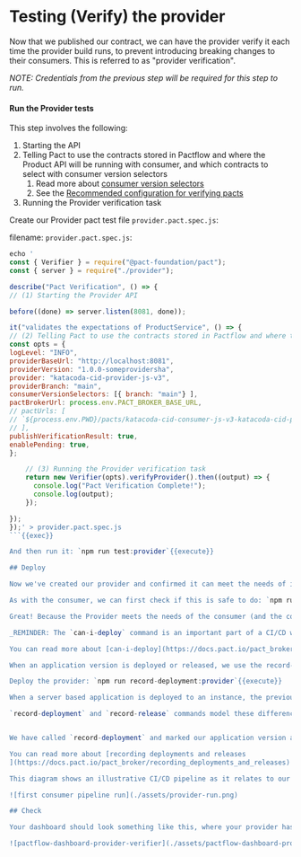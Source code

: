 # Testing (Verify) the provider

Now that we published our contract, we can have the provider verify it each time the provider build runs, to prevent introducing breaking changes to their consumers. This is referred to as "provider verification".

_NOTE: Credentials from the previous step will be required for this step to run._

#### Run the Provider tests

This step involves the following:

1. Starting the API
2. Telling Pact to use the contracts stored in Pactflow and where the Product API will be running with consumer, and which contracts to select with consumer version selectors
   1. Read more about [consumer version selectors](https://docs.pact.io/pact_broker/advanced_topics/consumer_version_selectors)
   2. See the [Recommended configuration for verifying pacts
      ](https://docs.pact.io/provider/recommended_configuration)
3. Running the Provider verification task

Create our Provider pact test file `provider.pact.spec.js`:

filename: `provider.pact.spec.js`:

```js
echo '
const { Verifier } = require("@pact-foundation/pact");
const { server } = require("./provider");

describe("Pact Verification", () => {
// (1) Starting the Provider API

before((done) => server.listen(8081, done));

it("validates the expectations of ProductService", () => {
// (2) Telling Pact to use the contracts stored in Pactflow and where the Product API will be running
const opts = {
logLevel: "INFO",
providerBaseUrl: "http://localhost:8081",
providerVersion: "1.0.0-someprovidersha",
provider: "katacoda-cid-provider-js-v3",
providerBranch: "main",
consumerVersionSelectors: [{ branch: "main"} ],
pactBrokerUrl: process.env.PACT_BROKER_BASE_URL,
// pactUrls: [
// `${process.env.PWD}/pacts/katacoda-cid-consumer-js-v3-katacoda-cid-provider-js-v3.json`,
// ],
publishVerificationResult: true,
enablePending: true,
};

    // (3) Running the Provider verification task
    return new Verifier(opts).verifyProvider().then((output) => {
      console.log("Pact Verification Complete!");
      console.log(output);
    });

});
});' > provider.pact.spec.js
```{{exec}}

And then run it: `npm run test:provider`{{execute}}

## Deploy

Now we've created our provider and confirmed it can meet the needs of its consumers, we can deploy it to production!

As with the consumer, we can first check if this is safe to do: `npm run can-i-deploy:provider`{{execute}}

Great! Because the Provider meets the needs of the consumer (and the consumer is not yet in production) it is safe to do.

_REMINDER: The `can-i-deploy` command is an important part of a CI/CD workflow, adding stage gates to prevent deploying incompatible applications to environments such as production_

You can read more about [can-i-deploy](https://docs.pact.io/pact_broker/can_i_deploy)

When an application version is deployed or released, we use the record-deployment or record-release commands provided by the Pact Broker CLI.

Deploy the provider: `npm run record-deployment:provider`{{execute}}

When a server based application is deployed to an instance, the previously deployed version is removed from that environment, and no longer needs to be supported. When an application like a mobile app or code library is released, the previously released versions are still available, and still need to be supported for a time at least.

`record-deployment` and `record-release` commands model these differences correctly, so the Broker always knows exactly which application version or versions are currently in an environment. This means that no matter whether an application is deployed or released, everyone can use can-i-deploy with the new --to-environment ENVIRONMENT option the same way, and can use the new { deployedOrReleased: true } consumer version selector for pact verification.


We have called `record-deployment` and marked our application version as deployed to `production`

You can read more about [recording deployments and releases
](https://docs.pact.io/pact_broker/recording_deployments_and_releases)

This diagram shows an illustrative CI/CD pipeline as it relates to our progress to date:

![first consumer pipeline run](./assets/provider-run.png)

## Check

Your dashboard should look something like this, where your provider has been marked as having been deployed to `production`:

![pactflow-dashboard-provider-verifier](./assets/pactflow-dashboard-provider-verified-prod.png)